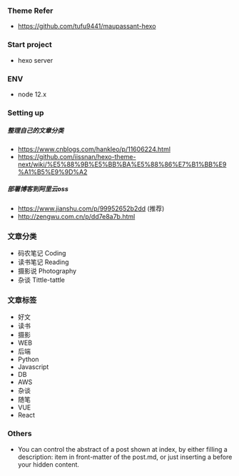### Theme Refer
- https://github.com/tufu9441/maupassant-hexo

### Start project
- hexo server

### ENV
- node 12.x

### Setting up
##### 整理自己的文章分类
- https://www.cnblogs.com/hankleo/p/11606224.html
- https://github.com/iissnan/hexo-theme-next/wiki/%E5%88%9B%E5%BB%BA%E5%88%86%E7%B1%BB%E9%A1%B5%E9%9D%A2

##### 部署博客到阿里云oss
- https://www.jianshu.com/p/99952652b2dd (推荐)
- http://zengwu.com.cn/p/dd7e8a7b.html

### 文章分类
- 码农笔记     Coding
- 读书笔记     Reading
- 摄影说       Photography
- 杂谈         Tittle-tattle

### 文章标签
- 好文
- 读书
- 摄影
- WEB
- 后端
- Python
- Javascript
- DB
- AWS
- 杂谈
- 随笔
- VUE
- React

### Others
- You can control the abstract of a post shown at index, by either filling a description: item in front-matter of the post.md, or just inserting a <!--more--> before your hidden content.